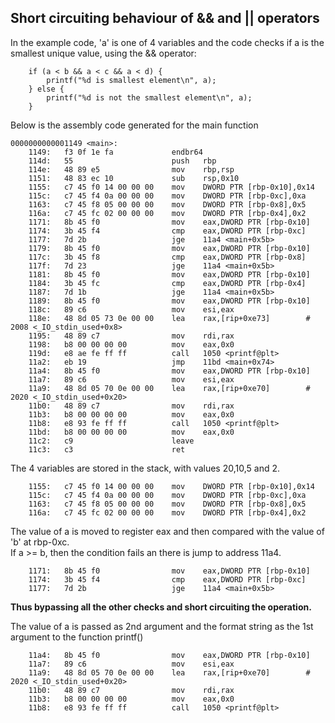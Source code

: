 <h2> Short circuiting behaviour of && and || operators </h2>

In the example code, 'a' is one of 4 variables and the code checks if a is the smallest unique value, using the && operator: <br>
```
	if (a < b && a < c && a < d) {
		printf("%d is smallest element\n", a);
	} else {
		printf("%d is not the smallest element\n", a);
	}

```

Below is the assembly code generated for the main function <br>
```
0000000000001149 <main>:
    1149:	f3 0f 1e fa          	endbr64
    114d:	55                   	push   rbp
    114e:	48 89 e5             	mov    rbp,rsp
    1151:	48 83 ec 10          	sub    rsp,0x10
    1155:	c7 45 f0 14 00 00 00 	mov    DWORD PTR [rbp-0x10],0x14
    115c:	c7 45 f4 0a 00 00 00 	mov    DWORD PTR [rbp-0xc],0xa
    1163:	c7 45 f8 05 00 00 00 	mov    DWORD PTR [rbp-0x8],0x5
    116a:	c7 45 fc 02 00 00 00 	mov    DWORD PTR [rbp-0x4],0x2
    1171:	8b 45 f0             	mov    eax,DWORD PTR [rbp-0x10]
    1174:	3b 45 f4             	cmp    eax,DWORD PTR [rbp-0xc]
    1177:	7d 2b                	jge    11a4 <main+0x5b>
    1179:	8b 45 f0             	mov    eax,DWORD PTR [rbp-0x10]
    117c:	3b 45 f8             	cmp    eax,DWORD PTR [rbp-0x8]
    117f:	7d 23                	jge    11a4 <main+0x5b>
    1181:	8b 45 f0             	mov    eax,DWORD PTR [rbp-0x10]
    1184:	3b 45 fc             	cmp    eax,DWORD PTR [rbp-0x4]
    1187:	7d 1b                	jge    11a4 <main+0x5b>
    1189:	8b 45 f0             	mov    eax,DWORD PTR [rbp-0x10]
    118c:	89 c6                	mov    esi,eax
    118e:	48 8d 05 73 0e 00 00 	lea    rax,[rip+0xe73]        # 2008 <_IO_stdin_used+0x8>
    1195:	48 89 c7             	mov    rdi,rax
    1198:	b8 00 00 00 00       	mov    eax,0x0
    119d:	e8 ae fe ff ff       	call   1050 <printf@plt>
    11a2:	eb 19                	jmp    11bd <main+0x74>
    11a4:	8b 45 f0             	mov    eax,DWORD PTR [rbp-0x10]
    11a7:	89 c6                	mov    esi,eax
    11a9:	48 8d 05 70 0e 00 00 	lea    rax,[rip+0xe70]        # 2020 <_IO_stdin_used+0x20>
    11b0:	48 89 c7             	mov    rdi,rax
    11b3:	b8 00 00 00 00       	mov    eax,0x0
    11b8:	e8 93 fe ff ff       	call   1050 <printf@plt>
    11bd:	b8 00 00 00 00       	mov    eax,0x0
    11c2:	c9                   	leave
    11c3:	c3                   	ret
```

The 4 variables are stored in the stack, with values 20,10,5 and 2. <br>
```
    1155:	c7 45 f0 14 00 00 00 	mov    DWORD PTR [rbp-0x10],0x14
    115c:	c7 45 f4 0a 00 00 00 	mov    DWORD PTR [rbp-0xc],0xa
    1163:	c7 45 f8 05 00 00 00 	mov    DWORD PTR [rbp-0x8],0x5
    116a:	c7 45 fc 02 00 00 00 	mov    DWORD PTR [rbp-0x4],0x2

```
The value of a is moved to register eax and then compared with the value of 'b' at rbp-0xc. <br>
If a >= b, then the condition fails an there is jump to address 11a4. <br>
```
    1171:	8b 45 f0             	mov    eax,DWORD PTR [rbp-0x10]
    1174:	3b 45 f4             	cmp    eax,DWORD PTR [rbp-0xc]
    1177:	7d 2b                	jge    11a4 <main+0x5b>
```
**Thus bypassing all the other checks and short circuiting the operation.** <br>

The value of a is passed as 2nd argument and the format string as the 1st argument to the function printf() <br>
```
    11a4:	8b 45 f0             	mov    eax,DWORD PTR [rbp-0x10]
    11a7:	89 c6                	mov    esi,eax
    11a9:	48 8d 05 70 0e 00 00 	lea    rax,[rip+0xe70]        # 2020 <_IO_stdin_used+0x20>
    11b0:	48 89 c7             	mov    rdi,rax
    11b3:	b8 00 00 00 00       	mov    eax,0x0
    11b8:	e8 93 fe ff ff       	call   1050 <printf@plt>
```
